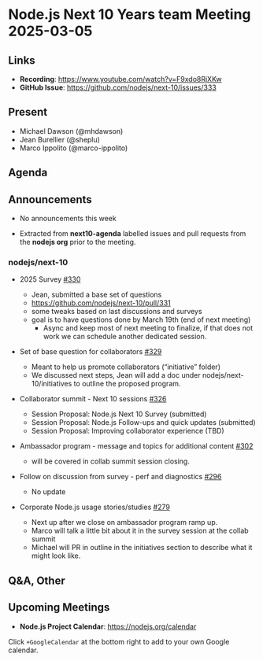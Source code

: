 # Node.js  Next 10 Years team Meeting 2025-03-05

## Links

* **Recording**:  <https://www.youtube.com/watch?v=F9xdo8RjXKw>
* **GitHub Issue**: <https://github.com/nodejs/next-10/issues/333>

## Present

* Michael Dawson (@mhdawson)
* Jean Burellier (@sheplu)
* Marco Ippolito (@marco-ippolito)

## Agenda

## Announcements

* No announcements this week

* Extracted from **next10-agenda** labelled issues and pull requests from the **nodejs org** prior to the meeting.

### nodejs/next-10

* 2025 Survey [#330](https://github.com/nodejs/next-10/issues/330)
  * Jean, submitted a base set of questions
  * <https://github.com/nodejs/next-10/pull/331>
  * some tweaks based on last discussions and surveys
  * goal is to have questions done by March 19th (end of next meeting)
    * Async and keep most of next meeting to finalize, if that does not work we can schedule
      another dedicated session.

* Set of base question for collaborators [#329](https://github.com/nodejs/next-10/issues/329)
  * Meant to help us promote collaborators (“initiative” folder)
  * We discussed next steps, Jean will add a doc under nodejs/next-10/initiatives to outline the
    proposed program.

* Collaborator summit - Next 10 sessions [#326](https://github.com/nodejs/next-10/issues/326)
  * Session Proposal: Node.js Next 10 Survey (submitted)
  * Session Proposal: Node.js Follow-ups and quick updates (submitted)
  * Session Proposal: Improving collaborator experience (TBD)

* Ambassador program - message and topics for additional content [#302](https://github.com/nodejs/next-10/issues/302)
  * will be covered in collab summit session closing.

* Follow on discussion from survey - perf and diagnostics [#296](https://github.com/nodejs/next-10/issues/296)
  * No update

* Corporate Node.js usage stories/studies [#279](https://github.com/nodejs/next-10/issues/279)
  * Next up after we close on ambassador program ramp up.
  * Marco will talk a little bit about it in the survey session at the collab summit
  * Michael will PR in outline in the initiatives section to describe what it might look like.

## Q&A, Other

## Upcoming Meetings

* **Node.js Project Calendar**: <https://nodejs.org/calendar>

Click `+GoogleCalendar` at the bottom right to add to your own Google calendar.
